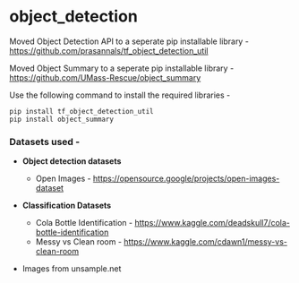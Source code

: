 # object_detection

Moved Object Detection API to a seperate pip installable library - https://github.com/prasannals/tf_object_detection_util

Moved Object Summary to a seperate pip installable library - https://github.com/UMass-Rescue/object_summary

Use the following command to install the required libraries - 

```
pip install tf_object_detection_util
pip install object_summary
```

### Datasets used - 

* <strong>Object detection datasets</strong>
  * Open Images - https://opensource.google/projects/open-images-dataset

* <strong>Classification Datasets</strong>
  * Cola Bottle Identification - https://www.kaggle.com/deadskull7/cola-bottle-identification
  * Messy vs Clean room - https://www.kaggle.com/cdawn1/messy-vs-clean-room

* Images from unsample.net

